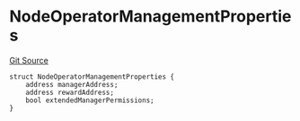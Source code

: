 # NodeOperatorManagementProperties
[Git Source](https://github.com/lidofinance/community-staking-module/blob/3a4f57c9cf742468b087015f451ef8dce648f719/src/interfaces/ICSModule.sol)


```solidity
struct NodeOperatorManagementProperties {
    address managerAddress;
    address rewardAddress;
    bool extendedManagerPermissions;
}
```

